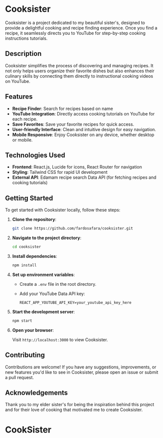 # Cooksister

Cooksister is a project dedicated to my beautiful sister's, designed to provide a delightful cooking and recipe finding experience. Once you find a recipe, it seamlessly directs you to YouTube for step-by-step cooking instructions tutorials.

## Description

Cooksister simplifies the process of discovering and managing recipes. It not only helps users organize their favorite dishes but also enhances their culinary skills by connecting them directly to instructional cooking videos on YouTube.

## Features

- **Recipe Finder**: Search for recipes based on name
- **YouTube Integration**: Directly access cooking tutorials on YouTube for each recipe.
- **Save Favorites**: Save your favorite recipes for quick access.
- **User-friendly Interface**: Clean and intuitive design for easy navigation.
- **Mobile Responsive**: Enjoy Cooksister on any device, whether desktop or mobile.

## Technologies Used

- **Frontend**: React.js, Lucide for icons, React Router for navigation
- **Styling**: Tailwind CSS for rapid UI development
- **External API**: Edamam recipe search Data API (for fetching recipes and cooking tutorials)

## Getting Started

To get started with Cooksister locally, follow these steps:

1. **Clone the repository**:

   ```bash
   git clone https://github.com/fardosafara/cooksister.git
   ```

2. **Navigate to the project directory**:

   ```bash
   cd cooksister
   ```

3. **Install dependencies**:

   ```bash
   npm install
   ```

4. **Set up environment variables**:

   - Create a `.env` file in the root directory.
   - Add your YouTube Data API key:

     ```dotenv
     REACT_APP_YOUTUBE_API_KEY=your_youtube_api_key_here
     ```

5. **Start the development server**:

   ```bash
   npm start
   ```

6. **Open your browser**:

   Visit `http://localhost:3000` to view Cooksister.

## Contributing

Contributions are welcome! If you have any suggestions, improvements, or new features you'd like to see in Cooksister, please open an issue or submit a pull request.

## Acknowledgements

Thank you to my elder sister's for being the inspiration behind this project and for their love of cooking that motivated me to create Cooksister.

# CookSister
